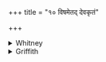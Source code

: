 +++
title = "१० विषमेतद् देवकृतं"

+++

<details><summary>Whitney</summary>

### Translation
 10. King Varuṇa called that a god-made poison; no one soever, having  
devoured the cow of the Brahman, keeps watch in the kingdom.

### Notes
That is, guards successfully his realm: *jāgāra*, as such passages as  
xiii. i. 9, xix. 24. 2; 48. 5 plainly show, belongs to *gṛ* (*jāgṛ*)  
'wake,' and not to *jṛ* 'waste away, grow old,' as claimed in the minor  
Pet. Lex. Ppp. has *jāgara*, and *dugdhvā* in **c**.
</details>

<details><summary>Griffith</summary>

That wealth, King Varuna hath said, is poison by the Gods prepared. None hath kept watch to guard his realm who hath devoured a Brahman's cow.
</details>

